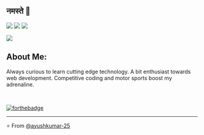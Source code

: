 ## नमस्ते 🙏
[![](https://img.shields.io/badge/LinkedIn-ayushkumar25-blue)](https://www.linkedin.com/in/ayushkumar25/)
[![](https://img.shields.io/badge/Gmail-ayush2608%40gmail.com-red)](mailto:ayush2608@gmail.com)
[![](https://img.shields.io/badge/HackerRank-ayushkumar__25-brightgreen)](https://www.hackerrank.com/ayushkumar_25)

![](https://github.com/ayushkumar-25/ayushkumar-25/blob/master/aboutMe.png)

## About Me:
Always curious to learn cutting edge technology. A bit enthusiast towards web development. Competitive coding and motor sports boost my adrenaline. <br>
<!-- Here is my [Resume](https://drive.google.com/file/d/1rze3ob-AbIvtzk34nXXwQv3cYj9N76mS/view?usp=sharing). --> <br>
[![forthebadge](https://forthebadge.com/images/badges/built-with-love.svg)](https://forthebadge.com)

---

⭐️ From [@ayushkumar-25](https://github.com/ayushkumar-25)



<!-- TO make screenshot of your code, copy below link:  
https://carbon.now.sh/ -->



<!--
**ayushkumar-25/ayushkumar-25** is a ✨ _special_ ✨ repository because its `README.md` (this file) appears on your GitHub profile.

Here are some ideas to get you started:

- 🔭 I’m currently working on ...
- 🌱 I’m currently learning ...
- 👯 I’m looking to collaborate on ...
- 🤔 I’m looking for help with ...
- 💬 Ask me about ...
- 📫 How to reach me: ...
- 😄 Pronouns: ...
- ⚡ Fun fact: ...
-->


